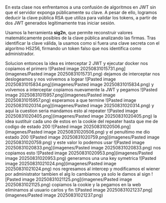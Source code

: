 En esta clase nos enfrentamos a una confusión de algoritmos en JWT sin que el servidor exponga públicamente su clave. A pesar de ello, logramos deducir la clave pública RSA que utiliza para validar los tokens, a partir de dos JWT generados legítimamente tras iniciar sesión.

Usamos la herramienta **sig2n**, que permite reconstruir valores matemáticamente posibles de la clave pública analizando las firmas. Tras identificar la clave válida, la usamos como si fuera una clave secreta con el algoritmo HS256, firmando un token falso que nos identifica como administrador.

Solucion
entonces la idea es interceptar 2 JWT y ejecutar docker
nos copiamos el primero
![Pasted image 20250831015731.png](imagenes/Pasted image 20250831015731.png)
dejamos de interceptar nos deslogeamos y nos volvemos a logear
![Pasted image 20250831015834.png](imagenes/Pasted image 20250831015834.png)
y volvemos a interceptar
copiamos nuevamente la JWT y pegamos
![Pasted image 20250831015957.png](imagenes/Pasted image 20250831015957.png)
esperamos a que termine
![Pasted image 20250831020314.png](imagenes/Pasted image 20250831020314.png)
y aqui la cuestion seria mandamos esto al repeater
![Pasted image 20250831020405.png](imagenes/Pasted image 20250831020405.png)
la idea sustituir cada uno de estos en la cookie del repeater hasta que me de codigo de estado 200
![Pasted image 20250831020506.png](imagenes/Pasted image 20250831020506.png)
y el penultimo me dio estado 200
![Pasted image 20250831020759.png](imagenes/Pasted image 20250831020759.png)
y este valor lo podemos usar
![Pasted image 20250831020833.png](imagenes/Pasted image 20250831020833.png)
nos copiamos esto
![Pasted image 20250831020953.png](imagenes/Pasted image 20250831020953.png)
generamos una una key symetrica
![Pasted image 20250831021024.png](imagenes/Pasted image 20250831021024.png)
nos regresamos al intercep y modificamos el wiener por administrator tambien el alg lo cambiamos ya solo le damos al sign
![Pasted image 20250831021125.png](imagenes/Pasted image 20250831021125.png)
copiamos la cookie y la pegamos en la web eliminamos al usuario carlos y fin
![Pasted image 20250831021237.png](imagenes/Pasted image 20250831021237.png)



